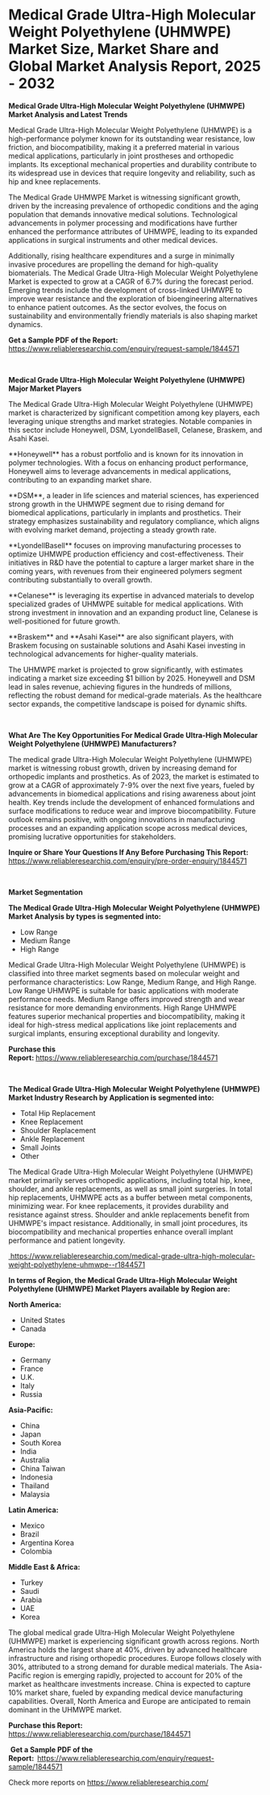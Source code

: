 <p><h1>Medical Grade Ultra-High Molecular Weight Polyethylene (UHMWPE) Market Size, Market Share and Global Market Analysis Report, 2025 - 2032</h1></p><p><strong>Medical Grade Ultra-High Molecular Weight Polyethylene (UHMWPE) Market Analysis and Latest Trends</strong></p>
<p><p>Medical Grade Ultra-High Molecular Weight Polyethylene (UHMWPE) is a high-performance polymer known for its outstanding wear resistance, low friction, and biocompatibility, making it a preferred material in various medical applications, particularly in joint prostheses and orthopedic implants. Its exceptional mechanical properties and durability contribute to its widespread use in devices that require longevity and reliability, such as hip and knee replacements.</p><p>The Medical Grade UHMWPE Market is witnessing significant growth, driven by the increasing prevalence of orthopedic conditions and the aging population that demands innovative medical solutions. Technological advancements in polymer processing and modifications have further enhanced the performance attributes of UHMWPE, leading to its expanded applications in surgical instruments and other medical devices. </p><p>Additionally, rising healthcare expenditures and a surge in minimally invasive procedures are propelling the demand for high-quality biomaterials. The Medical Grade Ultra-High Molecular Weight Polyethylene Market is expected to grow at a CAGR of 6.7% during the forecast period. Emerging trends include the development of cross-linked UHMWPE to improve wear resistance and the exploration of bioengineering alternatives to enhance patient outcomes. As the sector evolves, the focus on sustainability and environmentally friendly materials is also shaping market dynamics.</p></p>
<p><strong>Get a Sample PDF of the Report:&nbsp;</strong> <a href="https://www.reliableresearchiq.com/enquiry/request-sample/1844571?utm_campaign=1996&utm_medium=2&utm_source=Github&utm_content=ia&utm_term=03022025&utm_id=medical-grade-ultra-high-molecular-weight-polyethylene-uhmwpe">https://www.reliableresearchiq.com/enquiry/request-sample/1844571</a></p>
<p>&nbsp;</p>
<p><strong>Medical Grade Ultra-High Molecular Weight Polyethylene (UHMWPE) Major Market Players</strong></p>
<p><p>The Medical Grade Ultra-High Molecular Weight Polyethylene (UHMWPE) market is characterized by significant competition among key players, each leveraging unique strengths and market strategies. Notable companies in this sector include Honeywell, DSM, LyondellBasell, Celanese, Braskem, and Asahi Kasei.</p><p>**Honeywell** has a robust portfolio and is known for its innovation in polymer technologies. With a focus on enhancing product performance, Honeywell aims to leverage advancements in medical applications, contributing to an expanding market share.</p><p>**DSM**, a leader in life sciences and material sciences, has experienced strong growth in the UHMWPE segment due to rising demand for biomedical applications, particularly in implants and prosthetics. Their strategy emphasizes sustainability and regulatory compliance, which aligns with evolving market demand, projecting a steady growth rate.</p><p>**LyondellBasell** focuses on improving manufacturing processes to optimize UHMWPE production efficiency and cost-effectiveness. Their initiatives in R&D have the potential to capture a larger market share in the coming years, with revenues from their engineered polymers segment contributing substantially to overall growth.</p><p>**Celanese** is leveraging its expertise in advanced materials to develop specialized grades of UHMWPE suitable for medical applications. With strong investment in innovation and an expanding product line, Celanese is well-positioned for future growth.</p><p>**Braskem** and **Asahi Kasei** are also significant players, with Braskem focusing on sustainable solutions and Asahi Kasei investing in technological advancements for higher-quality materials. </p><p>The UHMWPE market is projected to grow significantly, with estimates indicating a market size exceeding $1 billion by 2025. Honeywell and DSM lead in sales revenue, achieving figures in the hundreds of millions, reflecting the robust demand for medical-grade materials. As the healthcare sector expands, the competitive landscape is poised for dynamic shifts.</p></p>
<p>&nbsp;</p>
<p><strong>What Are The Key Opportunities For Medical Grade Ultra-High Molecular Weight Polyethylene (UHMWPE) Manufacturers?</strong></p>
<p><p>The medical grade Ultra-High Molecular Weight Polyethylene (UHMWPE) market is witnessing robust growth, driven by increasing demand for orthopedic implants and prosthetics. As of 2023, the market is estimated to grow at a CAGR of approximately 7-9% over the next five years, fueled by advancements in biomedical applications and rising awareness about joint health. Key trends include the development of enhanced formulations and surface modifications to reduce wear and improve biocompatibility. Future outlook remains positive, with ongoing innovations in manufacturing processes and an expanding application scope across medical devices, promising lucrative opportunities for stakeholders.</p></p>
<p><strong>Inquire or Share Your Questions If Any Before Purchasing This Report:</strong> <a href="https://www.reliableresearchiq.com/enquiry/pre-order-enquiry/1844571?utm_campaign=1996&utm_medium=2&utm_source=Github&utm_content=ia&utm_term=03022025&utm_id=medical-grade-ultra-high-molecular-weight-polyethylene-uhmwpe">https://www.reliableresearchiq.com/enquiry/pre-order-enquiry/1844571</a></p>
<p>&nbsp;</p>
<p><strong>Market Segmentation</strong></p>
<p><strong>The Medical Grade Ultra-High Molecular Weight Polyethylene (UHMWPE) Market Analysis by types is segmented into:</strong></p>
<p><ul><li>Low Range</li><li>Medium Range</li><li>High Range</li></ul></p>
<p><p>Medical Grade Ultra-High Molecular Weight Polyethylene (UHMWPE) is classified into three market segments based on molecular weight and performance characteristics: Low Range, Medium Range, and High Range. Low Range UHMWPE is suitable for basic applications with moderate performance needs. Medium Range offers improved strength and wear resistance for more demanding environments. High Range UHMWPE features superior mechanical properties and biocompatibility, making it ideal for high-stress medical applications like joint replacements and surgical implants, ensuring exceptional durability and longevity.</p></p>
<p><strong>Purchase this Report:&nbsp;</strong><a href="https://www.reliableresearchiq.com/purchase/1844571?utm_campaign=1996&utm_medium=2&utm_source=Github&utm_content=ia&utm_term=03022025&utm_id=medical-grade-ultra-high-molecular-weight-polyethylene-uhmwpe">https://www.reliableresearchiq.com/purchase/1844571</a></p>
<p>&nbsp;</p>
<p><strong>The Medical Grade Ultra-High Molecular Weight Polyethylene (UHMWPE) Market Industry Research by Application is segmented into:</strong></p>
<p><ul><li>Total Hip Replacement</li><li>Knee Replacement</li><li>Shoulder Replacement</li><li>Ankle Replacement</li><li>Small Joints</li><li>Other</li></ul></p>
<p><p>The Medical Grade Ultra-High Molecular Weight Polyethylene (UHMWPE) market primarily serves orthopedic applications, including total hip, knee, shoulder, and ankle replacements, as well as small joint surgeries. In total hip replacements, UHMWPE acts as a buffer between metal components, minimizing wear. For knee replacements, it provides durability and resistance against stress. Shoulder and ankle replacements benefit from UHMWPE's impact resistance. Additionally, in small joint procedures, its biocompatibility and mechanical properties enhance overall implant performance and patient longevity.</p></p>
<p><a href="https://www.reliableresearchiq.com/medical-grade-ultra-high-molecular-weight-polyethylene-uhmwpe--r1844571?utm_campaign=1996&utm_medium=2&utm_source=Github&utm_content=ia&utm_term=03022025&utm_id=medical-grade-ultra-high-molecular-weight-polyethylene-uhmwpe">&nbsp;https://www.reliableresearchiq.com/medical-grade-ultra-high-molecular-weight-polyethylene-uhmwpe--r1844571</a></p>
<p><strong>In terms of Region, the Medical Grade Ultra-High Molecular Weight Polyethylene (UHMWPE) Market Players available by Region are:</strong></p>
<p>
    <p> <strong> North America: </strong>
        <ul>
            <li>United States</li>
            <li>Canada</li>
        </ul>
        </p> 
    <p> <strong> Europe: </strong>
        <ul>
            <li>Germany</li>
            <li>France</li>
            <li>U.K.</li>
            <li>Italy</li>
            <li>Russia</li>
        </ul>
        </p> 
    <p> <strong> Asia-Pacific: </strong>
        <ul>
            <li>China</li>
            <li>Japan</li>
            <li>South Korea</li>
            <li>India</li>
            <li>Australia</li>
            <li>China Taiwan</li>
            <li>Indonesia</li>
            <li>Thailand</li>
            <li>Malaysia</li>
        </ul>
        </p> 
    <p> <strong> Latin America: </strong>
        <ul>
            <li>Mexico</li>
            <li>Brazil</li>
            <li>Argentina Korea</li>
            <li>Colombia</li>
        </ul>
        </p> 
    <p> <strong> Middle East & Africa: </strong>
        <ul>
            <li>Turkey</li>
            <li>Saudi</li>
            <li>Arabia</li>
            <li>UAE</li>
            <li>Korea</li>
        </ul>
    </p>
    </p>
<p><p>The global medical grade Ultra-High Molecular Weight Polyethylene (UHMWPE) market is experiencing significant growth across regions. North America holds the largest share at 40%, driven by advanced healthcare infrastructure and rising orthopedic procedures. Europe follows closely with 30%, attributed to a strong demand for durable medical materials. The Asia-Pacific region is emerging rapidly, projected to account for 20% of the market as healthcare investments increase. China is expected to capture 10% market share, fueled by expanding medical device manufacturing capabilities. Overall, North America and Europe are anticipated to remain dominant in the UHMWPE market.</p></p>
<p><strong>Purchase this Report: </strong><a href="https://www.reliableresearchiq.com/purchase/1844571?utm_campaign=1996&utm_medium=2&utm_source=Github&utm_content=ia&utm_term=03022025&utm_id=medical-grade-ultra-high-molecular-weight-polyethylene-uhmwpe">https://www.reliableresearchiq.com/purchase/1844571</a></p>
<p>&nbsp;<strong>Get a Sample PDF of the Report:&nbsp;&nbsp;</strong><a href="https://www.reliableresearchiq.com/enquiry/request-sample/1844571?utm_campaign=1996&utm_medium=2&utm_source=Github&utm_content=ia&utm_term=03022025&utm_id=medical-grade-ultra-high-molecular-weight-polyethylene-uhmwpe">https://www.reliableresearchiq.com/enquiry/request-sample/1844571</a></p>
<p><strong></strong></p>
<p>Check more reports on <a href="https://www.reliableresearchiq.com/?utm_campaign=1996&utm_medium=2&utm_source=Github&utm_content=ia&utm_term=03022025&utm_id=medical-grade-ultra-high-molecular-weight-polyethylene-uhmwpe">https://www.reliableresearchiq.com/</a></p>